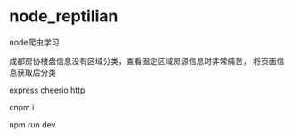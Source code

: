# node_reptilian
node爬虫学习 

成都房协楼盘信息没有区域分类，查看固定区域房源信息时非常痛苦，
将页面信息获取后分类

express cheerio http

cnpm i

npm run dev
